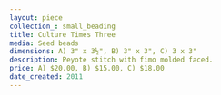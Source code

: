 ```yaml
---
layout: piece
collection_: small_beading
title: Culture Times Three
media: Seed beads
dimensions: A) 3" x 3½", B) 3" x 3", C) 3 x 3"
description: Peyote stitch with fimo molded faced.
price: A) $20.00, B) $15.00, C) $18.00
date_created: 2011
---
```

